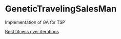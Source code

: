 # GeneticTravelingSalesMan
Implementation of GA for TSP

[Best fitness over iterations](imgs/GA_5000.png)
